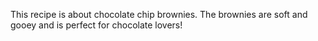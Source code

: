 This recipe is about chocolate chip brownies. The brownies are soft and gooey and is perfect for chocolate lovers! 